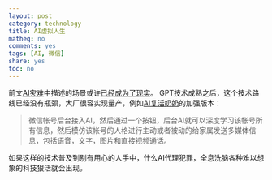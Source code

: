 ```yaml
---
layout: post
category: technology
title: AI虚拟人生
matheq: no
comments: yes
tags: [AI, 微信]
share: yes
toc: no
---
```


前文[AI灾难](https://dustincys.github.io/cn/2019/11/aidefrought/)中描述的场景或许[已经成为了现实](https://finance.sina.com.cn/tech/roll/2023-04-14/doc-imyqhinc3115861.shtml)。
GPT技术成熟之后，这个技术路线已经没有瓶颈，大厂很容实现量产，例如[AI复活奶奶](https://finance.sina.com.cn/tech/roll/2023-04-14/doc-imyqhinc3115861.shtml)的加强版本：
> 微信帐号后台接入AI，然后通过一个按钮，后台AI就可以深度学习该帐号所有信息，然后模仿该帐号的人格进行主动或者被动的给家属发送多媒体信息，包括语音，文字，图片和直接视频通话。

如果这样的技术普及到别有用心的人手中，什么AI代理犯罪，全息洗脑各种难以想象的科技狠活就会出现。
